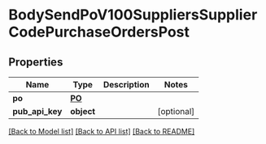 # BodySendPoV100SuppliersSupplierCodePurchaseOrdersPost

## Properties
Name | Type | Description | Notes
------------ | ------------- | ------------- | -------------
**po** | [**PO**](PO.md) |  | 
**pub_api_key** | **object** |  | [optional] 

[[Back to Model list]](../README.md#documentation-for-models) [[Back to API list]](../README.md#documentation-for-api-endpoints) [[Back to README]](../README.md)

